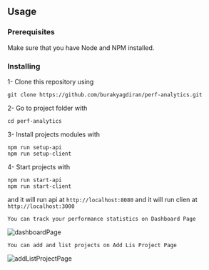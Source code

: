 ## Usage

### Prerequisites

Make sure that you have Node and NPM installed.

### Installing

1- Clone this repository using

```
git clone https://github.com/burakyagdiran/perf-analytics.git
```

2- Go to project folder with

```
cd perf-analytics
```

3- Install projects modules with

```
npm run setup-api
npm run setup-client
```

4- Start projects with

```
npm run start-api
npm run start-client
```

and it will run api at `http://localhost:8080`
and it will run clien at `http://localhost:3000`

```
You can track your performance statistics on Dashboard Page
```

![dashboardPage](https://user-images.githubusercontent.com/31351175/93127365-6d92e880-f6d6-11ea-936b-48fe485df73b.png)

```
You can add and list projects on Add Lis Project Page
```

![addListProjectPage](https://user-images.githubusercontent.com/31351175/93127769-26f1be00-f6d7-11ea-96da-3ed3d1f3e5aa.png)
